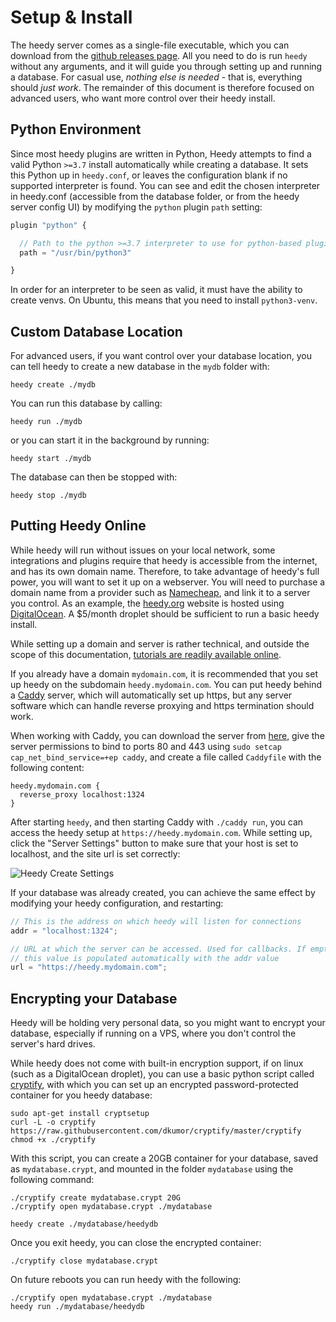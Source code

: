 # Setup & Install

The heedy server comes as a single-file executable, which you can download from the [github releases page](https://github.com/heedy/heedy/releases). All you need to do is run `heedy` without any arguments, and it will guide you through setting up and running a database.
For casual use, _nothing else is needed_ - that is, everything should _just work_. The remainder of this document is therefore focused on advanced users, who want more control over their heedy install.

## Python Environment

Since most heedy plugins are written in Python, Heedy attempts to find a valid Python `>=3.7` install automatically while creating a database. It sets this Python up in `heedy.conf`,
or leaves the configuration blank if no supported interpreter is found. You can see and edit the chosen interpreter in heedy.conf (accessible from the database folder, or from the heedy server config UI)
by modifying the `python` plugin `path` setting:

```javascript
plugin "python" {

  // Path to the python >=3.7 interpreter to use for python-based plugins.
  path = "/usr/bin/python3"

}
```

In order for an interpreter to be seen as valid, it must have the ability to create venvs. On Ubuntu, this means that you need to install `python3-venv`.

## Custom Database Location

For advanced users, if you want control over your database location, you can tell heedy to create a new database in the `mydb` folder with:

```
heedy create ./mydb
```

You can run this database by calling:

```
heedy run ./mydb
```

or you can start it in the background by running:

```
heedy start ./mydb
```

The database can then be stopped with:

```
heedy stop ./mydb
```

## Putting Heedy Online

While heedy will run without issues on your local network, some integrations and plugins require that heedy is accessible from the internet, and has its own domain name.
Therefore, to take advantage of heedy's full power, you will want to set it up on a webserver. You will need to purchase a domain name from a provider such as [Namecheap](https://namecheap.com),
and link it to a server you control. As an example, the [heedy.org](https://heedy.org) website is hosted using [DigitalOcean](https://digitalocean.com). A $5/month droplet should be sufficient
to run a basic heedy install.

While setting up a domain and server is rather technical, and outside the scope of this documentation, [tutorials are readily available online](https://www.digitalocean.com/community/tutorials/initial-server-setup-with-ubuntu-18-04).

If you already have a domain `mydomain.com`, it is recommended that you set up heedy on the subdomain `heedy.mydomain.com`.
You can put heedy behind a [Caddy](https://caddyserver.com/) server, which will automatically set up https, but any server software which can handle reverse proxying and https termination should work.

When working with Caddy, you can download the server from [here](https://caddyserver.com/download), give the server permissions to bind to ports 80 and 443 using `sudo setcap cap_net_bind_service=+ep caddy`,
and create a file called `Caddyfile` with the following content:

```
heedy.mydomain.com {
  reverse_proxy localhost:1324
}
```

After starting `heedy`, and then starting Caddy with `./caddy run`,
you can access the heedy setup at `https://heedy.mydomain.com`. While setting up, click the "Server Settings" button to make sure that your host is set to localhost, and the site url is set correctly:

![Heedy Create Settings](./create_settings.png)

If your database was already created, you can achieve the same effect by modifying your heedy configuration, and restarting:

```javascript
// This is the address on which heedy will listen for connections
addr = "localhost:1324";

// URL at which the server can be accessed. Used for callbacks. If empty,
// this value is populated automatically with the addr value
url = "https://heedy.mydomain.com";
```

## Encrypting your Database

Heedy will be holding very personal data, so you might want to encrypt your database, especially if running on a VPS, where you don't control the server's hard drives.

While heedy does not come with built-in encryption support, if on linux (such as a DigitalOcean droplet), you can use a basic python script called [cryptify](https://github.com/dkumor/cryptify), with which you can set up an encrypted password-protected container for you heedy database:

```
sudo apt-get install cryptsetup
curl -L -o cryptify https://raw.githubusercontent.com/dkumor/cryptify/master/cryptify
chmod +x ./cryptify
```

With this script, you can create a 20GB container for your database, saved as `mydatabase.crypt`, and mounted in the folder `mydatabase` using the following command:

```
./cryptify create mydatabase.crypt 20G
./cryptify open mydatabase.crypt ./mydatabase

heedy create ./mydatabase/heedydb
```

Once you exit heedy, you can close the encrypted container:

```
./cryptify close mydatabase.crypt
```

On future reboots you can run heedy with the following:

```
./cryptify open mydatabase.crypt ./mydatabase
heedy run ./mydatabase/heedydb
```
